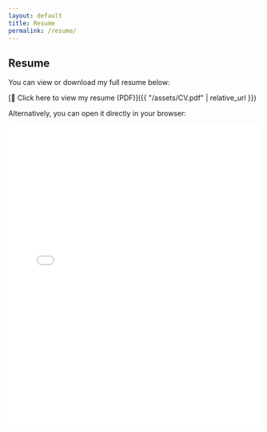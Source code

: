 ```yaml
---
layout: default
title: Resume
permalink: /resume/
---
```


## Resume

You can view or download my full resume below:

[📄 Click here to view my resume (PDF)]({{ "/assets/CV.pdf" | relative_url }})

Alternatively, you can open it directly in your browser:  
<iframe src="{{ '/assets/CV.pdf' | relative_url }}" width="100%" height="600px" style="border: none;"></iframe>
